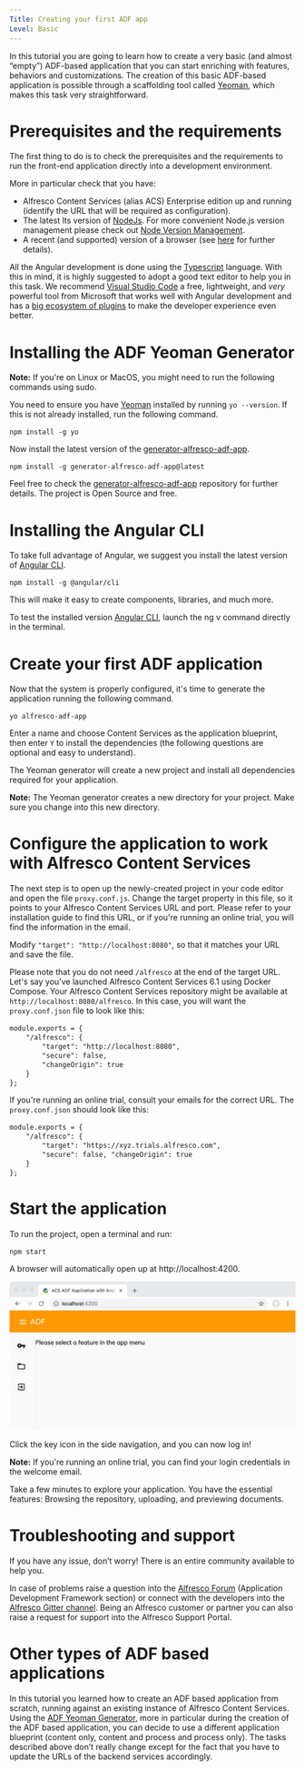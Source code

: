 ```yaml
---
Title: Creating your first ADF app
Level: Basic
---
```


In this tutorial you are going to learn how to create a very basic (and almost “empty”) ADF-based application that you can start enriching with features, behaviors and customizations. The creation of this basic ADF-based application is possible through a scaffolding tool called [Yeoman](https://yeoman.io/ "https://yeoman.io/"), which makes this task very straightforward.

# Prerequisites and the requirements

The first thing to do is to check the prerequisites and the requirements to run the front-end application directly into a development environment.

More in particular check that you have:
-   Alfresco Content Services (alias ACS) Enterprise edition up and running (identify the URL that will be required as configuration).
-   The latest lts version of [NodeJs](https://nodejs.org/en/ "https://nodejs.org/en/"). For more convenient Node.js version management please check out [Node Version Management](./docs/tutorials/nvm.md).
-   A recent (and supported) version of a browser (see [here](https://github.com/Alfresco/alfresco-ng2-components#browser-support "https://github.com/Alfresco/alfresco-ng2-components#browser-support") for further details).

All the Angular development is done using the [Typescript](https://www.typescriptlang.org/ "https://www.typescriptlang.org/") language. With this in mind, it is highly suggested to adopt a good text editor to help you in this task. We recommend [Visual Studio Code](http://code.visualstudio.com/ "http://code.visualstudio.com/") a free, lightweight, and _very_ powerful tool from Microsoft that works well with Angular development and has a [big ecosystem of plugins](https://marketplace.visualstudio.com/VSCode "https://marketplace.visualstudio.com/VSCode") to make the developer experience even better.

# Installing the ADF Yeoman Generator

**Note:** If you're on Linux or MacOS, you might need to run the following commands using sudo.

You need to ensure you have [Yeoman](https://yeoman.io/ "https://yeoman.io/") installed by running `yo --version`. If this is not already installed, run the following command.

    npm install -g yo

Now install the latest version of the [generator-alfresco-adf-app](https://github.com/Alfresco/generator-alfresco-adf-app "https://github.com/Alfresco/generator-alfresco-adf-app").

    npm install -g generator-alfresco-adf-app@latest

Feel free to check the [generator-alfresco-adf-app](https://github.com/Alfresco/generator-alfresco-adf-app "https://github.com/Alfresco/generator-alfresco-adf-app") repository for further details. The project is Open Source and free.

# Installing the Angular CLI

To take full advantage of Angular, we suggest you install the latest version of [Angular CLI](https://cli.angular.io/ "https://cli.angular.io/").

    npm install -g @angular/cli

This will make it easy to create components, libraries, and much more.

To test the installed version [Angular CLI](https://cli.angular.io/ "https://cli.angular.io/"), launch the ng v command directly in the terminal.

# Create your first ADF application

Now that the system is properly configured, it's time to generate the application running the following command.

    yo alfresco-adf-app

Enter a name and choose Content Services as the application blueprint, then enter `Y` to install the dependencies (the following questions are optional and easy to understand).

The Yeoman generator will create a new project and install all dependencies required for your application.

**Note:** The Yeoman generator creates a new directory for your project. Make sure you change into this new directory.

# Configure the application to work with Alfresco Content Services

The next step is to open up the newly-created project in your code editor and open the file `proxy.conf.js`. Change the target property in this file, so it points to your Alfresco Content Services URL and port. Please refer to your installation guide to find this URL, or if you're running an online trial, you will find the information in the email.

Modify `"target": "http://localhost:8080"`, so that it matches your URL and save the file.

Please note that you do not need `/alfresco` at the end of the target URL. Let's say you've launched Alfresco Content Services 6.1 using Docker Compose. Your Alfresco Content Services repository might be available at `http://localhost:8080/alfresco`. In this case, you will want the `proxy.conf.json` file to look like this:

    module.exports = {
        "/alfresco": {
            "target": "http://localhost:8080",
            "secure": false,
            "changeOrigin": true
        }
    };

If you're running an online trial, consult your emails for the correct URL. The `proxy.conf.json` should look like this:

    module.exports = {
        "/alfresco": {
            "target": "https://xyz.trials.alfresco.com",
            "secure": false, "changeOrigin": true
        }
    };

# Start the application

To run the project, open a terminal and run:

    npm start

A browser will automatically open up at http://localhost:4200.

![yeoman_creation](../docassets/images/app-started.jpg)

Click the key icon in the side navigation, and you can now log in!

**Note:** If you're running an online trial, you can find your login credentials in the welcome email.

Take a few minutes to explore your application. You have the essential features: Browsing the repository, uploading, and previewing documents.

# Troubleshooting and support

If you have any issue, don’t worry! There is an entire community available to help you.

In case of problems raise a question into the [Alfresco Forum](https://hub.alfresco.com/ "https://hub.alfresco.com/") (Application Development Framework section) or connect with the developers into the [Alfresco Gitter channel](https://alfresco.atlassian.net/wiki/spaces/PM/overview "https://alfresco.atlassian.net/wiki/spaces/PM/overview"). Being an Alfresco customer or partner you can also raise a request for support into the Alfresco Support Portal.

# Other types of ADF based applications

In this tutorial you learned how to create an ADF based application from scratch, running against an existing instance of Alfresco Content Services. Using the [ADF Yeoman Generator](https://github.com/Alfresco/generator-alfresco-adf-app "https://github.com/Alfresco/generator-alfresco-adf-app"), more in particular during the creation of the ADF based application, you can decide to use a different application blueprint (content only, content and process and process only). The tasks described above don’t really change except for the fact that you have to update the URLs of the backend services accordingly.
